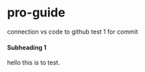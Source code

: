 # pro-guide
connection vs code to github test 1 for commit 
  #### Subheading 1 
  hello this is to test.